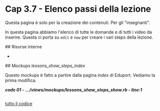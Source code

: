 # <a name="top"></a> Cap 3.7 - Elenco passi della lezione

Questa pagina è solo per la creazione dei contenuti. Per gli "insegnanti".

In questa pagina abbiamo l'elenco di tutte le domande e di tutti i video da inserire.
Questa ci porta su `edit` e `new` per creare i vari steps della lezione.



## Risorse interne

- []()



## Mockups *lessons_show_steps_index*

Questo mockups è fatto a partire dalla pagina *index* di Eduport.
Vediamo la prima modifica.

***code 01 - .../views/mockups/lessons_show_steps_show.rb - line:1***

```html+erb

```

[tutto il codice](https://github.com/flaviobordonidev/leanpubabrandnewcms/blob/master/56-ubuntudream/02-mokups/04_00-lessons_show-it.rb)

